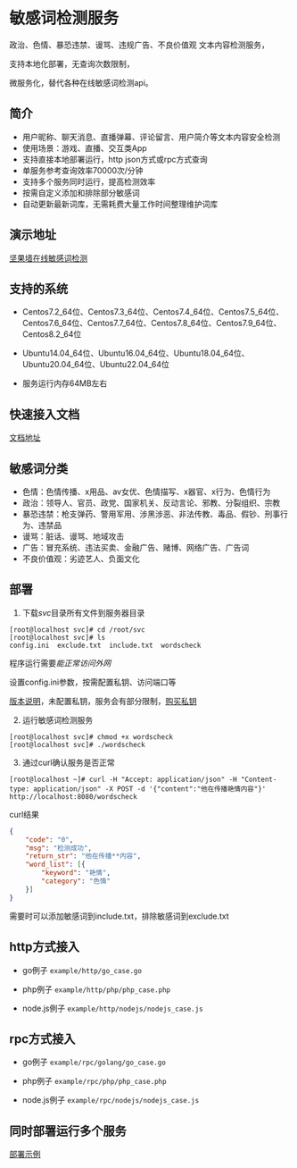 # 敏感词检测服务
政治、色情、暴恐违禁、谩骂、违规广告、不良价值观 文本内容检测服务，

支持本地化部署，无查询次数限制，

微服务化，替代各种在线敏感词检测api。


## 简介
+ 用户昵称、聊天消息、直播弹幕、评论留言、用户简介等文本内容安全检测
+ 使用场景：游戏、直播、交互类App
+ 支持直接本地部署运行，http json方式或rpc方式查询
+ 单服务参考查询效率70000次/分钟
+ 支持多个服务同时运行，提高检测效率
+ 按需自定义添加和排除部分敏感词
+ 自动更新最新词库，无需耗费大量工作时间整理维护词库


## 演示地址
[坚果墙在线敏感词检测]

## 支持的系统
+ Centos7.2_64位、Centos7.3_64位、Centos7.4_64位、Centos7.5_64位、Centos7.6_64位、Centos7.7_64位、Centos7.8_64位、Centos7.9_64位、Centos8.2_64位
+ Ubuntu14.04_64位、Ubuntu16.04_64位、Ubuntu18.04_64位、Ubuntu20.04_64位、Ubuntu22.04_64位

+ 服务运行内存64MB左右


## 快速接入文档
[文档地址]

##  敏感词分类
+ 色情：色情传播、x用品、av女优、色情描写、x器官、x行为、色情行为
+ 政治：领导人、官员、政党、国家机关、反动言论、邪教、分裂组织、宗教
+ 暴恐违禁：枪支弹药、警用军用、涉黑涉恶、非法传教、毒品、假钞、刑事行为、违禁品
+ 谩骂：脏话、谩骂、地域攻击
+ 广告：冒充系统、违法买卖、金融广告、赌博、网络广告、广告词
+ 不良价值观：劣迹艺人、负面文化

##  部署
1. 下载*svc*目录所有文件到服务器目录
```shell
[root@localhost svc]# cd /root/svc
[root@localhost svc]# ls
config.ini  exclude.txt  include.txt  wordscheck
```

程序运行需要*能正常访问外网*

设置config.ini参数，按需配置私钥、访问端口等

[版本说明]，未配置私钥，服务会有部分限制，[购买私钥]

2. 运行敏感词检测服务
```shell
[root@localhost svc]# chmod +x wordscheck
[root@localhost svc]# ./wordscheck
```

3. 通过curl确认服务是否正常
```shell
[root@localhost ~]# curl -H "Accept: application/json" -H "Content-type: application/json" -X POST -d '{"content":"他在传播艳情内容"}'  http://localhost:8080/wordscheck
```

curl结果
```json
{
	"code": "0",
	"msg": "检测成功",
	"return_str": "他在传播**内容",
	"word_list": [{
		"keyword": "艳情",
		"category": "色情"
	}]
}
```

需要时可以添加敏感词到include.txt，排除敏感词到exclude.txt

##  http方式接入

+ go例子
`example/http/go_case.go`

+ php例子
`example/http/php/php_case.php`

+ node.js例子
`example/http/nodejs/nodejs_case.js`

##  rpc方式接入
+ go例子
`example/rpc/golang/go_case.go`

+ php例子
`example/rpc/php/php_case.php`

+ node.js例子
`example/rpc/nodejs/nodejs_case.js`


## 同时部署运行多个服务
[部署示例]

[坚果墙在线敏感词检测]:http://www.wordscheck.com
[文档地址]:http://doc.wordscheck.com/docs/docs
[版本说明]:http://doc.wordscheck.com/docs/docs/docs-1ef2q7n1kl46b
[购买私钥]:http://doc.wordscheck.com/docs/docs/docs-1ef22tc31kev6
[部署示例]:http://doc.wordscheck.com/docs/docs/docs-1eclgqdl7flkk